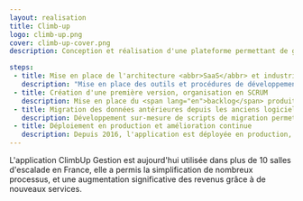 ```yaml
---
layout: realisation
title: Climb-up
logo: climb-up.png
cover: climb-up-cover.png
description: Conception et réalisation d'une plateforme permettant de gérer des salles d'escalade. Déploiement sur plus de 10 salles en France.

steps:
 - title: Mise en place de l'architecture <abbr>SaaS</abbr> et industrialisation des développements
   description: "Mise en place des outils et procédures de développements : intégration continue, tests unitaires et fonctionnels."
 - title: Création d'une première version, organisation en SCRUM
   description: Mise en place du <span lang="en">backlog</span> produit, formation de l'équipe client au fonctionnement agile, et développement d'une première version du logiciel de gestion.
 - title: Migration des données antérieures depuis les anciens logiciels
   description: Développement sur-mesure de scripts de migration permettant de récupérer les données saisies sur les anciens logiciels du groupe.
 - title: Déploiement en production et amélioration continue
   description: Depuis 2016, l'application est déployée en production, et 10 nouvelles salles d'escalade ont été ajoutées. L'application est également améliorée en continu selon les demandes.
---
```


L'application ClimbUp Gestion est aujourd'hui utilisée dans plus de 10 salles d'escalade en France, elle a permis la simplification de nombreux processus, et une augmentation significative des revenus grâce à de nouveaux services.